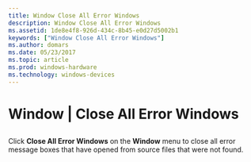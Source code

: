 ```yaml
---
title: Window Close All Error Windows
description: Window Close All Error Windows
ms.assetid: 1de8e4f8-926d-434c-8b45-e0d27d5002b1
keywords: ["Window Close All Error Windows"]
ms.author: domars
ms.date: 05/23/2017
ms.topic: article
ms.prod: windows-hardware
ms.technology: windows-devices
---
```


# Window | Close All Error Windows


## <span id="ddk_window_close_all_error_windows_dbg"></span><span id="DDK_WINDOW_CLOSE_ALL_ERROR_WINDOWS_DBG"></span>


Click **Close All Error Windows** on the **Window** menu to close all error message boxes that have opened from source files that were not found.

 

 





